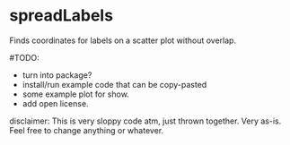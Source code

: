 # spreadLabels
Finds coordinates for labels on a scatter plot without overlap.

#TODO:
- turn into package?
- install/run example code that can be copy-pasted
- some example plot for show.
- add open license.

disclaimer: This is very sloppy code atm, just thrown together. Very as-is. Feel free to change anything or whatever.
